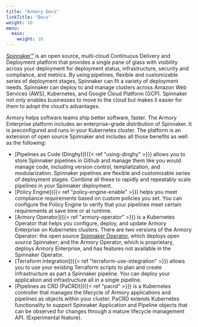 ```yaml
---
title: "Armory Docs"
linkTitle: "Docs"
weight: 10
menu:
  main:
    weight: 10
---
```

[Spinnaker™](https://www.spinnaker.io) is an open source, multi-cloud Continuous Delivery and Deployment platform that provides a single pane of glass with visibility across your deployment for deployment status, infrastructure, security and compliance, and metrics. By using pipelines, flexible and customizable series of deployment stages, Spinnaker can fit a variety of deployment needs. Spinnaker can deploy to and manage clusters across Amazon Web Services (AWS), Kubernetes, and Google Cloud Platform (GCP). Spinnaker not only enables businesses to move to the cloud but makes it easier for them to adopt the cloud's advantages.

Armory helps software teams ship better software, faster. The Armory Enterprise platform includes an enterprise-grade distribution of Spinnaker. It is preconfigured and runs in your Kubernetes cluster. The platform is an extension of open source Spinnaker and includes all those benefits as well as the following:

- [Pipelines as Code (Dinghy)]({{< ref "using-dinghy" >}}) allows you to store Spinnaker pipelines in Github and manage them like you would manage code, including version control, templatization, and modularization. Spinnaker pipelines are flexible and customizable series of deployment stages. Combine all these to rapidly and repeatably scale pipelines in your Spinnaker deployment.
- [Policy Engine]({{< ref "policy-engine-enable" >}}) helps you meet compliance requirements based on custom policies you set. You can configure the Policy Engine to verify that your pipelines meet certain requirements at save time or at runtime.
- [Armory Operator]({{< ref "armory-operator" >}}) is a Kubernetes Operator that helps you configure, deploy, and update Armory Enterprise on Kubernetes clusters. There are two versions of the Armory Operator: the open source [Spinnaker Operator](https://github.com/armory/spinnaker-operator), which deploys open source Spinnaker; and the Armory Operator, which is proprietary, deploys Armory Enterprise, and has features not available in the Spinnaker Operator.
- [Terraform integration]({{< ref "terraform-use-integration" >}}) allows you to use your existing Terraform scripts to plan and create infrastructure as part a Spinnaker pipeline. You can deploy your application and infrastructure all in a single pipeline.
- [Pipelines as CRD (PaCRD)]({{< ref "pacrd" >}}) is a Kubernetes controller that manages the lifecycle of Armory applications and pipelines as objects within your cluster. PaCRD extends Kubernetes functionality to support Spinnaker Application and Pipeline objects that can be observed for changes through a mature lifecycle management API. (Experimental feature).
